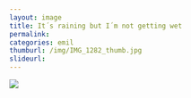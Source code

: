 ```yaml
---
layout: image
title: It´s raining but I´m not getting wet
permalink: 
categories: emil
thumburl: /img/IMG_1282_thumb.jpg
slideurl: 
---
```

![](/img/IMG_1282.jpg)


